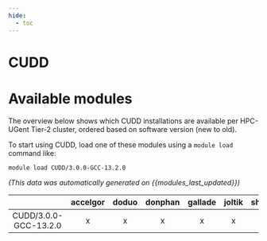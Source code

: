 ```yaml
---
hide:
  - toc
---
```


CUDD
====

# Available modules


The overview below shows which CUDD installations are available per HPC-UGent Tier-2 cluster, ordered based on software version (new to old).

To start using CUDD, load one of these modules using a `module load` command like:

```shell
module load CUDD/3.0.0-GCC-13.2.0
```

*(This data was automatically generated on {{modules_last_updated}})*  

| |accelgor|doduo|donphan|gallade|joltik|shinx|skitty|
| :---: | :---: | :---: | :---: | :---: | :---: | :---: | :---: |
|CUDD/3.0.0-GCC-13.2.0|x|x|x|x|x|x|x|
